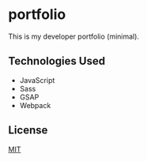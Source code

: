 # portfolio
This is my developer portfolio (minimal).


## Technologies Used
- JavaScript
- Sass
- GSAP
- Webpack


## License
[MIT](https://choosealicense.com/licenses/mit/)
